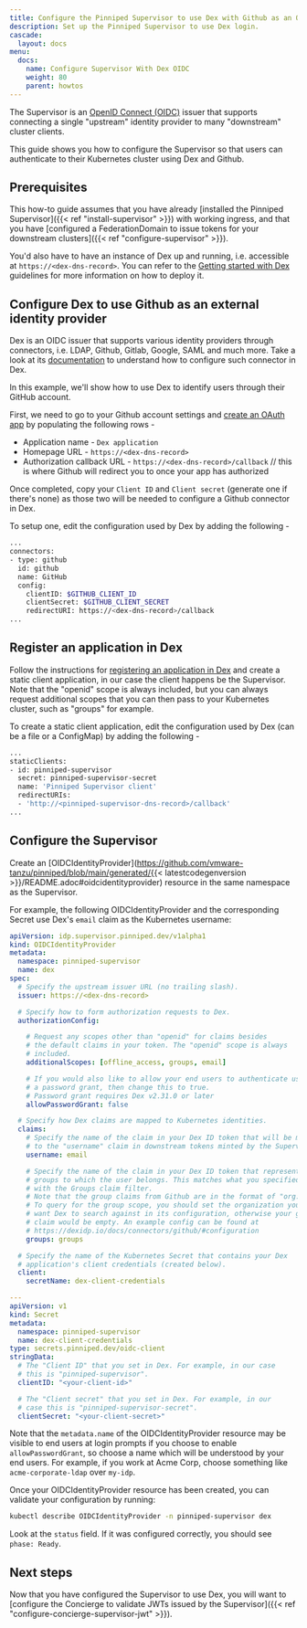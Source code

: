 ```yaml
---
title: Configure the Pinniped Supervisor to use Dex with Github as an OIDC provider
description: Set up the Pinniped Supervisor to use Dex login.
cascade:
  layout: docs
menu:
  docs:
    name: Configure Supervisor With Dex OIDC
    weight: 80
    parent: howtos
---
```


The Supervisor is an [OpenID Connect (OIDC)](https://openid.net/connect/) issuer that supports connecting a single
"upstream" identity provider to many "downstream" cluster clients.

This guide shows you how to configure the Supervisor so that users can authenticate to their Kubernetes
cluster using Dex and Github.

## Prerequisites

This how-to guide assumes that you have already [installed the Pinniped Supervisor]({{< ref "install-supervisor" >}}) with working ingress,
and that you have [configured a FederationDomain to issue tokens for your downstream clusters]({{< ref "configure-supervisor" >}}).

You'd also have to have an instance of Dex up and running, i.e. accessible at `https://<dex-dns-record>`. You can refer to the [Getting started with Dex](https://dexidp.io/docs/getting-started/) guidelines for more information on how to deploy it.

## Configure Dex to use Github as an external identity provider

Dex is an OIDC issuer that supports various identity providers through connectors, i.e. LDAP, Github, Gitlab, Google, SAML and much more. Take a look at its [documentation](https://dexidp.io/docs/connectors/) to understand how to configure such connector in Dex.

In this example, we'll show how to use Dex to identify users through their GitHub account.

First, we need to go to your Github account settings and [create an OAuth app](https://github.com/settings/applications/new) by populating the following rows -

- Application name - `Dex application`
- Homepage URL - `https://<dex-dns-record>`
- Authorization callback URL - `https://<dex-dns-record>/callback` // this is where Github will redirect you to once your app has authorized

Once completed, copy your `Client ID` and `Client secret` (generate one if there's none) as those two will be needed to configure a Github connector in Dex.

To setup one, edit the configuration used by Dex by adding the following -

```bash
...
connectors:
- type: github
  id: github
  name: GitHub
  config:
    clientID: $GITHUB_CLIENT_ID
    clientSecret: $GITHUB_CLIENT_SECRET
    redirectURI: https://<dex-dns-record>/callback
...
```

## Register an application in Dex

Follow the instructions for [registering an application in Dex](https://dexidp.io/docs/using-dex/#configuring-your-app) and create a static client application, in our case the client happens be the Supervisor. Note that the "openid" scope is always included, but you can always request additional scopes that you can then pass to your Kubernetes cluster, such as "groups" for example.

To create a static client application, edit the configuration used by Dex (can be a file or a ConfigMap) by adding the following -

```bash
...
staticClients:
- id: pinniped-supervisor
  secret: pinniped-supervisor-secret
  name: 'Pinniped Supervisor client'
  redirectURIs:
  - 'http://<pinniped-supervisor-dns-record>/callback'
...
```

## Configure the Supervisor

Create an [OIDCIdentityProvider](https://github.com/vmware-tanzu/pinniped/blob/main/generated/{{< latestcodegenversion >}}/README.adoc#oidcidentityprovider) resource in the same namespace as the Supervisor.

For example, the following OIDCIdentityProvider and the corresponding Secret use Dex's `email` claim as the Kubernetes username:

```yaml
apiVersion: idp.supervisor.pinniped.dev/v1alpha1
kind: OIDCIdentityProvider
metadata:
  namespace: pinniped-supervisor
  name: dex
spec:
  # Specify the upstream issuer URL (no trailing slash).
  issuer: https://<dex-dns-record>

  # Specify how to form authorization requests to Dex.
  authorizationConfig:

    # Request any scopes other than "openid" for claims besides
    # the default claims in your token. The "openid" scope is always
    # included.
    additionalScopes: [offline_access, groups, email]

    # If you would also like to allow your end users to authenticate using
    # a password grant, then change this to true.
    # Password grant requires Dex v2.31.0 or later
    allowPasswordGrant: false

  # Specify how Dex claims are mapped to Kubernetes identities.
  claims:
    # Specify the name of the claim in your Dex ID token that will be mapped
    # to the "username" claim in downstream tokens minted by the Supervisor.
    username: email

    # Specify the name of the claim in your Dex ID token that represents the
    # groups to which the user belongs. This matches what you specified above
    # with the Groups claim filter.
    # Note that the group claims from Github are in the format of "org:team".
    # To query for the group scope, you should set the organization you
    # want Dex to search against in its configuration, otherwise your group
    # claim would be empty. An example config can be found at
    # https://dexidp.io/docs/connectors/github/#configuration
    groups: groups

  # Specify the name of the Kubernetes Secret that contains your Dex
  # application's client credentials (created below).
  client:
    secretName: dex-client-credentials

---
apiVersion: v1
kind: Secret
metadata:
  namespace: pinniped-supervisor
  name: dex-client-credentials
type: secrets.pinniped.dev/oidc-client
stringData:
  # The "Client ID" that you set in Dex. For example, in our case
  # this is "pinniped-supervisor".
  clientID: "<your-client-id>"

  # The "Client secret" that you set in Dex. For example, in our
  # case this is "pinniped-supervisor-secret".
  clientSecret: "<your-client-secret>"
```

Note that the `metadata.name` of the OIDCIdentityProvider resource may be visible to end users at login prompts
if you choose to enable `allowPasswordGrant`, so choose a name which will be understood by your end users.
For example, if you work at Acme Corp, choose something like `acme-corporate-ldap` over `my-idp`.

Once your OIDCIdentityProvider resource has been created, you can validate your configuration by running:

```bash
kubectl describe OIDCIdentityProvider -n pinniped-supervisor dex
```

Look at the `status` field. If it was configured correctly, you should see `phase: Ready`.

## Next steps

Now that you have configured the Supervisor to use Dex, you will want to [configure the Concierge to validate JWTs issued by the Supervisor]({{< ref "configure-concierge-supervisor-jwt" >}}).
